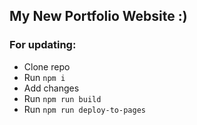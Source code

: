 ## My New Portfolio Website :)

### For updating:

- Clone repo
- Run `npm i`
- Add changes
- Run `npm run build`
- Run `npm run deploy-to-pages`
